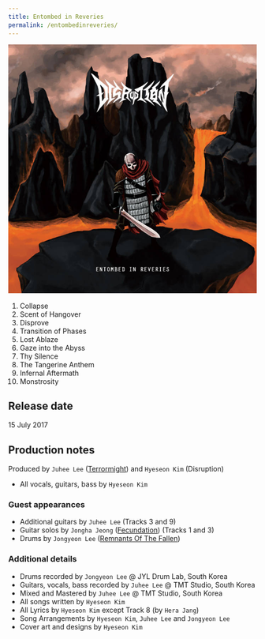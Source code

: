 ```yaml
---
title: Entombed in Reveries
permalink: /entombedinreveries/
---
```

![cover](/ent_cover.jpg)
1. Collapse
2. Scent of Hangover
3. Disprove
4. Transition of Phases
5. Lost Ablaze
6. Gaze into the Abyss
7. Thy Silence
8. The Tangerine Anthem
9. Infernal Aftermath
10. Monstrosity

## Release date
15 July 2017

 
## Production notes
Produced by `Juhee Lee` ([Terrormight](https://www.metal-archives.com/bands/Terrormight/3540290935)) and `Hyeseon Kim` (Disruption)


- All vocals, guitars, bass by `Hyeseon Kim` 


### Guest appearances
- Additional guitars by `Juhee Lee` (Tracks 3 and 9)
- Guitar solos by `Jongha Jeong` ([Fecundation](https://www.metal-archives.com/bands/Fecundation/3540394170)) (Tracks 1 and 3)
- Drums by `Jongyeon Lee` ([Remnants Of The Fallen](https://www.metal-archives.com/bands/Remnants_of_the_Fallen/3540331909))

### Additional details
- Drums recorded by `Jongyeon Lee` @ JYL Drum Lab, South Korea
- Guitars, vocals, bass recorded by `Juhee Lee` @ TMT Studio, South Korea
- Mixed and Mastered by `Juhee Lee` @ TMT Studio, South Korea
- All songs written by `Hyeseon Kim`
- All Lyrics by `Hyeseon Kim` except Track 8 (by `Hera Jang`)
- Song Arrangements by `Hyeseon Kim`, `Juhee Lee` and `Jongyeon Lee`
- Cover art and designs by `Hyeseon Kim`
